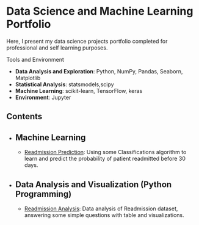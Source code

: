 # Data Science and Machine Learning Portfolio

Here, I present my data science projects portfolio completed for professional and self learning purposes.

Tools and Environment
  - **Data Analysis and Exploration**: Python, NumPy, Pandas, Seaborn, Matplotlib
  - **Statistical Analysis**: statsmodels,scipy
  - **Machine Learning**: scikit-learn, TensorFlow, keras
  - **Environment**: Jupyter 

## Contents
- ## Machine Learning
    - [Readmission Prediction](https://github.com/debishop/data_science_and_machine_learning_portfolio/blob/master/projects/Readmission%20Data%20analysis.ipynb): Using some Classifications algorithm to learn and predict the probability of patient readmitted before 30 days.

    
- ## Data Analysis and Visualization (Python Programming)
    - [Readmission Analysis](https://github.com/debishop/data_science_and_machine_learning_portfolio/blob/master/projects/Readmission%20Data%20analysis.ipynb): Data analysis of Readmission dataset, answering some simple questions with table and visualizations.
